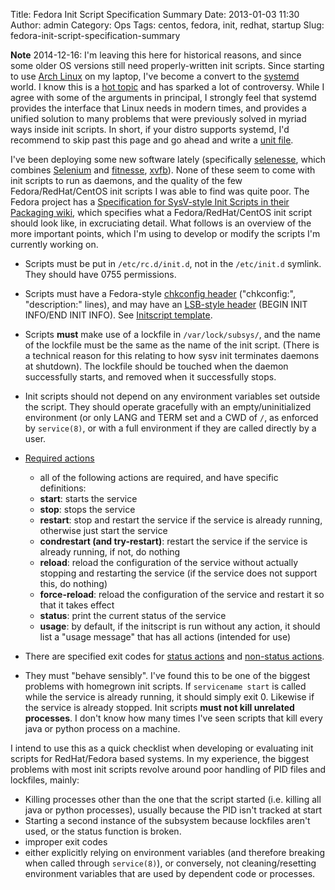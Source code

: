 Title: Fedora Init Script Specification Summary
Date: 2013-01-03 11:30
Author: admin
Category: Ops
Tags: centos, fedora, init, redhat, startup
Slug: fedora-init-script-specification-summary

__Note__ 2014-12-16: I'm leaving this here for historical reasons, and since
some older OS versions still need properly-written init scripts. Since starting
to use [Arch Linux](https://www.archlinux.org/) on my laptop, I've become a
convert to the [systemd](http://www.freedesktop.org/wiki/Software/systemd/)
world. I know this is a [hot topic](http://en.wikipedia.org/wiki/Systemd#Criticism)
and has sparked a lot of controversy. While I agree with some of the arguments
in principal, I strongly feel that systemd provides the interface that
Linux needs in modern times, and provides a unified solution to many problems
that were previously solved in myriad ways inside init scripts. In short,
if your distro supports systemd, I'd recommend to skip past this page
and go ahead and write a [unit file](http://www.freedesktop.org/software/systemd/man/systemd.unit.html).

I've been deploying some new software lately (specifically
[selenesse](https://github.com/marisaseal/selenesse), which combines
[Selenium](http://seleniumhq.org/) and [fitnesse](http://fitnesse.org/),
[xvfb](http://en.wikipedia.org/wiki/Xvfb)). None of these seem to come
with init scripts to run as daemons, and the quality of the few
Fedora/RedHat/CentOS init scripts I was able to find was quite poor. The
Fedora project has a [Specification for SysV-style Init Scripts in their
Packaging wiki](http://fedoraproject.org/wiki/Packaging:SysVInitScript),
which specifies what a Fedora/RedHat/CentOS init script should look
like, in excruciating detail. What follows is an overview of the more
important points, which I'm using to develop or modify the scripts I'm
currently working on.

-   Scripts must be put in `/etc/rc.d/init.d`, not in the `/etc/init.d`
    symlink. They should have 0755 permissions.
-   Scripts must have a Fedora-style [chkconfig
    header](http://fedoraproject.org/wiki/Packaging:SysVInitScript#Chkconfig_Header)
    ("chkconfig:", "description:" lines), and may have an [LSB-style
    header](http://fedoraproject.org/wiki/Packaging:SysVInitScript#LSB_Header)
    (BEGIN INIT INFO/END INIT INFO). See [Initscript
    template](http://fedoraproject.org/wiki/Packaging:SysVInitScript#Initscript_template).
-   Scripts **must** make use of a lockfile in `/var/lock/subsys/`, and
    the name of the lockfile must be the same as the name of the init
    script. (There is a technical reason for this relating to how sysv
    init terminates daemons at shutdown). The lockfile should be touched
    when the daemon successfully starts, and removed when it
    successfully stops.
-   Init scripts should not depend on any environment variables set
    outside the script. They should operate gracefully with an
    empty/uninitialized environment (or only LANG and TERM set and a CWD
    of `/`, as enforced by `service(8)`, or with a full environment if
    they are called directly by a user.
-   [Required
    actions](http://fedoraproject.org/wiki/Packaging:SysVInitScript#Required_Actions)
    - all of the following actions are required, and have specific
    definitions:
    -   **start**: starts the service
    -   **stop**: stops the service
    -   **restart**: stop and restart the service if the service is
        already running, otherwise just start the service
    -   **condrestart (and try-restart)**: restart the service if the
        service is already running, if not, do nothing
    -   **reload**: reload the configuration of the service without
        actually stopping and restarting the service (if the service
        does not support this, do nothing)
    -   **force-reload**: reload the configuration of the service and
        restart it so that it takes effect
    -   **status**: print the current status of the service
    -   **usage**: by default, if the initscript is run without any
        action, it should list a "usage message" that has all actions
        (intended for use)

-   There are specified exit codes for [status
    actions](http://fedoraproject.org/wiki/Packaging:SysVInitScript#Exit_Codes_for_the_Status_Action)
    and [non-status
    actions](http://fedoraproject.org/wiki/Packaging:SysVInitScript#Exit_Codes_for_non-Status_Actions).
-   They must "behave sensibly". I've found this to be one of the
    biggest problems with homegrown init scripts. If `servicename start`
    is called while the service is already running, it should simply
    exit 0. Likewise if the service is already stopped. Init scripts
    **must not kill unrelated processes**. I don't know how many times
    I've seen scripts that kill every java or python process on a
    machine.

I intend to use this as a quick checklist when developing or evaluating
init scripts for RedHat/Fedora based systems. In my experience, the
biggest problems with most init scripts revolve around poor handling of
PID files and lockfiles, mainly:

-   Killing processes other than the one that the script started (i.e.
    killing all java or python processes), usually because the PID isn't
    tracked at start
-   Starting a second instance of the subsystem because lockfiles aren't
    used, or the status function is broken.
-   improper exit codes
-   either explicitly relying on environment variables (and therefore
    breaking when called through `service(8)`), or conversely, not
    cleaning/resetting environment variables that are used by dependent
    code or processes.

